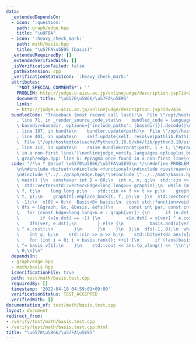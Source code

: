 ```yaml
---
data:
  _extendedDependsOn:
  - icon: ':question:'
    path: graph/edge.hpp
    title: "\u8FBA"
  - icon: ':heavy_check_mark:'
    path: math/basis.hpp
    title: "\u57FA\u5E95 (basis)"
  _extendedRequiredBy: []
  _extendedVerifiedWith: []
  _isVerificationFailed: false
  _pathExtension: cpp
  _verificationStatusIcon: ':heavy_check_mark:'
  attributes:
    '*NOT_SPECIAL_COMMENTS*': ''
    PROBLEM: http://judge.u-aizu.ac.jp/onlinejudge/description.jsp?id=2416
    document_title: "\u6570\u5B66/\u57FA\u5E95"
    links:
    - http://judge.u-aizu.ac.jp/onlinejudge/description.jsp?id=2416
  bundledCode: "Traceback (most recent call last):\n  File \"/opt/hostedtoolcache/Python/3.10.6/x64/lib/python3.10/site-packages/onlinejudge_verify/documentation/build.py\"\
    , line 71, in _render_source_code_stat\n    bundled_code = language.bundle(stat.path,\
    \ basedir=basedir, options={'include_paths': [basedir]}).decode()\n  File \"/opt/hostedtoolcache/Python/3.10.6/x64/lib/python3.10/site-packages/onlinejudge_verify/languages/cplusplus.py\"\
    , line 187, in bundle\n    bundler.update(path)\n  File \"/opt/hostedtoolcache/Python/3.10.6/x64/lib/python3.10/site-packages/onlinejudge_verify/languages/cplusplus_bundle.py\"\
    , line 401, in update\n    self.update(self._resolve(pathlib.Path(included), included_from=path))\n\
    \  File \"/opt/hostedtoolcache/Python/3.10.6/x64/lib/python3.10/site-packages/onlinejudge_verify/languages/cplusplus_bundle.py\"\
    , line 312, in update\n    raise BundleErrorAt(path, i + 1, \"#pragma once found\
    \ in a non-first line\")\nonlinejudge_verify.languages.cplusplus_bundle.BundleErrorAt:\
    \ graph/edge.hpp: line 5: #pragma once found in a non-first line\n"
  code: "/*\n * @brief \u6570\u5B66/\u57FA\u5E95\n */\n#define PROBLEM \"http://judge.u-aizu.ac.jp/onlinejudge/description.jsp?id=2416\"\
    \n\n#include <bitset>\n#include <functional>\n#include <iostream>\n#include <vector>\n\
    \n#include \"../../graph/edge.hpp\"\n#include \"../../math/basis.hpp\"\n\nint\
    \ main() {\n  constexpr int D = 60;\n  int n, m, q;\n  std::cin >> n >> m >> q;\n\
    \  std::vector<std::vector<Edge<long long>>> graph(n);\n  while (m--) {\n    int\
    \ f, t;\n    long long p;\n    std::cin >> f >> t >> p;\n    graph[f].emplace_back(f,\
    \ t, p);\n    graph[t].emplace_back(t, f, p);\n  }\n  std::vector<long long> x(n,\
    \ -1);\n  x[0] = 0;\n  Basis<D> basis;\n  const std::function<void(int, int)>\
    \ dfs = [&graph, &x, &basis, &dfs](\n      const int par, const int ver) {\n \
    \   for (const Edge<long long>& e : graph[ver]) {\n      if (e.dst != par) {\n\
    \        if (x[e.dst] == -1) {\n          x[e.dst] = x[ver] ^ e.cost;\n      \
    \    dfs(ver, e.dst);\n        } else {\n          basis.add(x[ver] ^ x[e.dst]\
    \ ^ e.cost);\n        }\n      }\n    }\n  };\n  dfs(-1, 0);\n  while (q--) {\n\
    \    int a, b;\n    std::cin >> a >> b;\n    std::bitset<D> ans(x[a] ^ x[b]);\n\
    \    for (int i = 0; i < basis.rank(); ++i) {\n      if (!ans[basis.msb[i]]) ans\
    \ ^= basis.v[i];\n    }\n    std::cout << ans.to_ulong() << '\\n';\n  }\n  return\
    \ 0;\n}\n"
  dependsOn:
  - graph/edge.hpp
  - math/basis.hpp
  isVerificationFile: true
  path: test/math/basis.test.cpp
  requiredBy: []
  timestamp: '2022-04-18 04:59:03+09:00'
  verificationStatus: TEST_ACCEPTED
  verifiedWith: []
documentation_of: test/math/basis.test.cpp
layout: document
redirect_from:
- /verify/test/math/basis.test.cpp
- /verify/test/math/basis.test.cpp.html
title: "\u6570\u5B66/\u57FA\u5E95"
---
```

